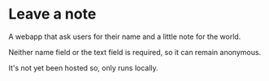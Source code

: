 # Leave a note

A webapp that ask users for their name and a little note for the world.

Neither name field or the text field is required, so it can remain anonymous.

It's not yet been hosted so, only runs locally.
